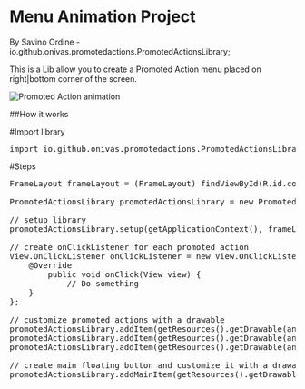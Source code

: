 # Menu Animation Project
By Savino Ordine - io.github.onivas.promotedactions.PromotedActionsLibrary;

This is a Lib allow you to create a Promoted Action menu placed on right|bottom corner of the screen.

![Promoted Action animation](https://github.com/onivas/MenuAnimation/blob/master/app/promotedAction.gif)

##How it works

#Import library
<pre>
import io.github.onivas.promotedactions.PromotedActionsLibrary;
</pre>

#Steps
<pre>
FrameLayout frameLayout = (FrameLayout) findViewById(R.id.container);

PromotedActionsLibrary promotedActionsLibrary = new PromotedActionsLibrary();

// setup library
promotedActionsLibrary.setup(getApplicationContext(), frameLayout);

// create onClickListener for each promoted action
View.OnClickListener onClickListener = new View.OnClickListener() {
    @Override
        public void onClick(View view) {
            // Do something
    }
};

// customize promoted actions with a drawable
promotedActionsLibrary.addItem(getResources().getDrawable(android.R.drawable.ic_menu_edit), onClickListener);
promotedActionsLibrary.addItem(getResources().getDrawable(android.R.drawable.ic_menu_send), onClickListener);
promotedActionsLibrary.addItem(getResources().getDrawable(android.R.drawable.ic_input_get), onClickListener);

// create main floating button and customize it with a drawable
promotedActionsLibrary.addMainItem(getResources().getDrawable(android.R.drawable.ic_input_add));

</pre>
